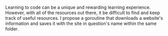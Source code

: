 Learning to code can be a unique and rewarding learning experience. However, with all of the resources out there, it be difficult to find and keep track of useful resources. I propose a goroutine that downloads a website's information and saves it with the site in question's name within the same folder.